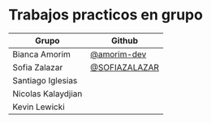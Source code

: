 # Trabajos practicos en grupo

|Grupo|Github|
|---|---|
|Bianca Amorim| [@amorim-dev](https://github.com/amorim-dev)|
|Sofia Zalazar|  [@SOFIAZALAZAR](https://github.com/SOFIAZALAZAR)
|Santiago Iglesias||
|Nicolas Kalaydjian||
|Kevin Lewicki||
